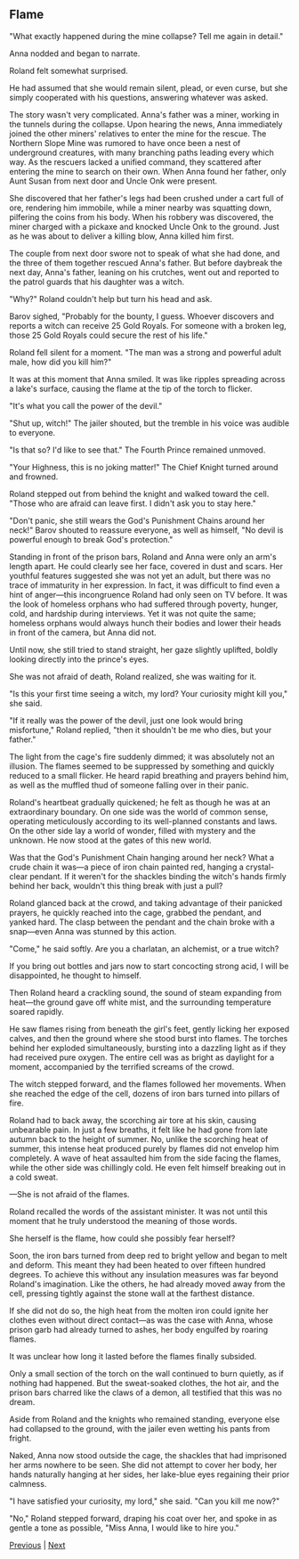 ## Flame
"What exactly happened during the mine collapse? Tell me again in detail."

Anna nodded and began to narrate.

Roland felt somewhat surprised.

He had assumed that she would remain silent, plead, or even curse, but she simply cooperated with his questions, answering whatever was asked.

The story wasn't very complicated. Anna's father was a miner, working in the tunnels during the collapse. Upon hearing the news, Anna immediately joined the other miners' relatives to enter the mine for the rescue. The Northern Slope Mine was rumored to have once been a nest of underground creatures, with many branching paths leading every which way. As the rescuers lacked a unified command, they scattered after entering the mine to search on their own. When Anna found her father, only Aunt Susan from next door and Uncle Onk were present.

She discovered that her father's legs had been crushed under a cart full of ore, rendering him immobile, while a miner nearby was squatting down, pilfering the coins from his body. When his robbery was discovered, the miner charged with a pickaxe and knocked Uncle Onk to the ground. Just as he was about to deliver a killing blow, Anna killed him first.

The couple from next door swore not to speak of what she had done, and the three of them together rescued Anna's father. But before daybreak the next day, Anna's father, leaning on his crutches, went out and reported to the patrol guards that his daughter was a witch.

"Why?" Roland couldn't help but turn his head and ask.

Barov sighed, "Probably for the bounty, I guess. Whoever discovers and reports a witch can receive 25 Gold Royals. For someone with a broken leg, those 25 Gold Royals could secure the rest of his life."



Roland fell silent for a moment. "The man was a strong and powerful adult male, how did you kill him?"



It was at this moment that Anna smiled. It was like ripples spreading across a lake's surface, causing the flame at the tip of the torch to flicker.



"It's what you call the power of the devil."



"Shut up, witch!" The jailer shouted, but the tremble in his voice was audible to everyone.



"Is that so? I'd like to see that." The Fourth Prince remained unmoved.



"Your Highness, this is no joking matter!" The Chief Knight turned around and frowned.



Roland stepped out from behind the knight and walked toward the cell. "Those who are afraid can leave first. I didn't ask you to stay here."



"Don't panic, she still wears the God's Punishment Chains around her neck!" Barov shouted to reassure everyone, as well as himself, "No devil is powerful enough to break God's protection."



Standing in front of the prison bars, Roland and Anna were only an arm's length apart. He could clearly see her face, covered in dust and scars. Her youthful features suggested she was not yet an adult, but there was no trace of immaturity in her expression. In fact, it was difficult to find even a hint of anger—this incongruence Roland had only seen on TV before. It was the look of homeless orphans who had suffered through poverty, hunger, cold, and hardship during interviews. Yet it was not quite the same; homeless orphans would always hunch their bodies and lower their heads in front of the camera, but Anna did not.



Until now, she still tried to stand straight, her gaze slightly uplifted, boldly looking directly into the prince's eyes.

She was not afraid of death, Roland realized, she was waiting for it.

"Is this your first time seeing a witch, my lord? Your curiosity might kill you," she said.

"If it really was the power of the devil, just one look would bring misfortune," Roland replied, "then it shouldn't be me who dies, but your father."

The light from the cage's fire suddenly dimmed; it was absolutely not an illusion. The flames seemed to be suppressed by something and quickly reduced to a small flicker. He heard rapid breathing and prayers behind him, as well as the muffled thud of someone falling over in their panic.

Roland's heartbeat gradually quickened; he felt as though he was at an extraordinary boundary. On one side was the world of common sense, operating meticulously according to its well-planned constants and laws. On the other side lay a world of wonder, filled with mystery and the unknown. He now stood at the gates of this new world.

Was that the God's Punishment Chain hanging around her neck? What a crude chain it was—a piece of iron chain painted red, hanging a crystal-clear pendant. If it weren't for the shackles binding the witch's hands firmly behind her back, wouldn't this thing break with just a pull?

Roland glanced back at the crowd, and taking advantage of their panicked prayers, he quickly reached into the cage, grabbed the pendant, and yanked hard. The clasp between the pendant and the chain broke with a snap—even Anna was stunned by this action.

"Come," he said softly. Are you a charlatan, an alchemist, or a true witch?



If you bring out bottles and jars now to start concocting strong acid, I will be disappointed, he thought to himself.



Then Roland heard a crackling sound, the sound of steam expanding from heat—the ground gave off white mist, and the surrounding temperature soared rapidly.



He saw flames rising from beneath the girl's feet, gently licking her exposed calves, and then the ground where she stood burst into flames. The torches behind her exploded simultaneously, bursting into a dazzling light as if they had received pure oxygen. The entire cell was as bright as daylight for a moment, accompanied by the terrified screams of the crowd.



The witch stepped forward, and the flames followed her movements. When she reached the edge of the cell, dozens of iron bars turned into pillars of fire.



Roland had to back away, the scorching air tore at his skin, causing unbearable pain. In just a few breaths, it felt like he had gone from late autumn back to the height of summer. No, unlike the scorching heat of summer, this intense heat produced purely by flames did not envelop him completely. A wave of heat assaulted him from the side facing the flames, while the other side was chillingly cold. He even felt himself breaking out in a cold sweat.



—She is not afraid of the flames.



Roland recalled the words of the assistant minister. It was not until this moment that he truly understood the meaning of those words.



She herself is the flame, how could she possibly fear herself?



Soon, the iron bars turned from deep red to bright yellow and began to melt and deform. This meant they had been heated to over fifteen hundred degrees. To achieve this without any insulation measures was far beyond Roland's imagination. Like the others, he had already moved away from the cell, pressing tightly against the stone wall at the farthest distance.



If she did not do so, the high heat from the molten iron could ignite her clothes even without direct contact—as was the case with Anna, whose prison garb had already turned to ashes, her body engulfed by roaring flames.

It was unclear how long it lasted before the flames finally subsided.

Only a small section of the torch on the wall continued to burn quietly, as if nothing had happened. But the sweat-soaked clothes, the hot air, and the prison bars charred like the claws of a demon, all testified that this was no dream.

Aside from Roland and the knights who remained standing, everyone else had collapsed to the ground, with the jailer even wetting his pants from fright.

Naked, Anna now stood outside the cage, the shackles that had imprisoned her arms nowhere to be seen. She did not attempt to cover her body, her hands naturally hanging at her sides, her lake-blue eyes regaining their prior calmness.

"I have satisfied your curiosity, my lord," she said. "Can you kill me now?"

"No," Roland stepped forward, draping his coat over her, and spoke in as gentle a tone as possible, "Miss Anna, I would like to hire you."





[Previous](CH0003.md) | [Next](CH0005.md)
